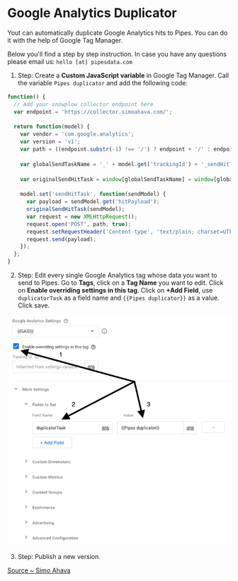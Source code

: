 # Google Analytics Duplicator
Yout can automatically duplicate Google Analytics hits to Pipes. You can do it with the help of Google Tag Manager. 

Below you'll find a step by step instruction. In case you have any questions please email us: `hello [at] pipesdata.com`

1. Step: Create a **Custom JavaScript variable** in Google Tag Manager. Call the variable `Pipes duplicator` and add the following code:

```js
function() {
  // Add your snowplow collector endpoint here
  var endpoint = 'https://collector.simoahava.com/';
  
  return function(model) {
    var vendor = 'com.google.analytics';
    var version = 'v1';
    var path = ((endpoint.substr(-1) !== '/') ? endpoint + '/' : endpoint) + vendor + '/' + version;
    
    var globalSendTaskName = '_' + model.get('trackingId') + '_sendHitTask';
    
    var originalSendHitTask = window[globalSendTaskName] = window[globalSendTaskName] || model.get('sendHitTask');
    
    model.set('sendHitTask', function(sendModel) {
      var payload = sendModel.get('hitPayload');
      originalSendHitTask(sendModel);
      var request = new XMLHttpRequest();
      request.open('POST', path, true);
      request.setRequestHeader('Content-type', 'text/plain; charset=UTF-8');
      request.send(payload);
    });
  };
}
```

2. Step: Edit every single Google Analytics tag whose data you want to send to Pipes. Go to **Tags**, click on a **Tag Name** you want to edit. Click on **Enable overriding settings in this tag**. Click on **+Add Field**, use `duplicatorTask` as a field name and `{{Pipes duplicator}}` as a value. Click save.

![gtm pipes](./img/gtm-pipes.png)

3. Step: Publish a new version.


[Source ~ Simo Ahava](https://www.simoahava.com)

